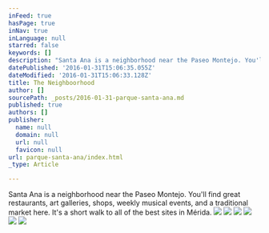 ```yaml
---
inFeed: true
hasPage: true
inNav: true
inLanguage: null
starred: false
keywords: []
description: "Santa Ana is a neighborhood near the Paseo Montejo. You'll find great restaurants, art galleries, shops, and a traditional market here. It's a short walk to all of the best sites in Mérida."
datePublished: '2016-01-31T15:06:35.055Z'
dateModified: '2016-01-31T15:06:33.128Z'
title: The Neighboorhood
author: []
sourcePath: _posts/2016-01-31-parque-santa-ana.md
published: true
authors: []
publisher:
  name: null
  domain: null
  url: null
  favicon: null
url: parque-santa-ana/index.html
_type: Article

---
```

Santa Ana is a neighborhood near the Paseo Montejo. You'll find great restaurants, art galleries, shops, weekly musical events, and a traditional market here. It's a short walk to all of the best sites in Mérida.
![](https://the-grid-user-content.s3-us-west-2.amazonaws.com/b1d2cabd-3580-4d23-96a3-2c1dd95096f4.jpg)
![](https://the-grid-user-content.s3-us-west-2.amazonaws.com/799fba14-0a94-4bdc-a609-27119e6d2176.jpg)
![](https://the-grid-user-content.s3-us-west-2.amazonaws.com/86789d7b-4236-438f-8ffb-92ebd71ec3a2.jpg)
![](https://the-grid-user-content.s3-us-west-2.amazonaws.com/26cf947e-daee-43ea-839b-8d6fa663008c.jpg)
![](https://the-grid-user-content.s3-us-west-2.amazonaws.com/56981173-83c1-4a61-a45e-5812a5fcb0a7.JPG)
![](https://the-grid-user-content.s3-us-west-2.amazonaws.com/37ddac90-aa76-4d81-a8bf-847f298a6433.JPG)